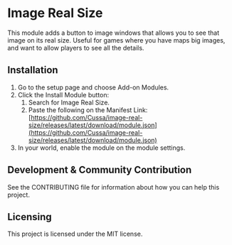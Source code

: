 # Image Real Size
This module adds a button to image windows that allows you to see that image on its real size. Useful for games where you have maps big images, and want to allow players to see all the details.

## Installation
1. Go to the setup page and choose Add-on Modules.
2. Click the Install Module button:
   1. Search for Image Real Size.
   2. Paste the following on the Manifest Link: [https://github.com/Cussa/image-real-size/releases/latest/download/module.json](https://github.com/Cussa/image-real-size/releases/latest/download/module.json)
3. In your world, enable the module on the module settings.

## Development & Community Contribution
See the CONTRIBUTING file for information about how you can help this project.

## Licensing
This project is licensed under the MIT license.
